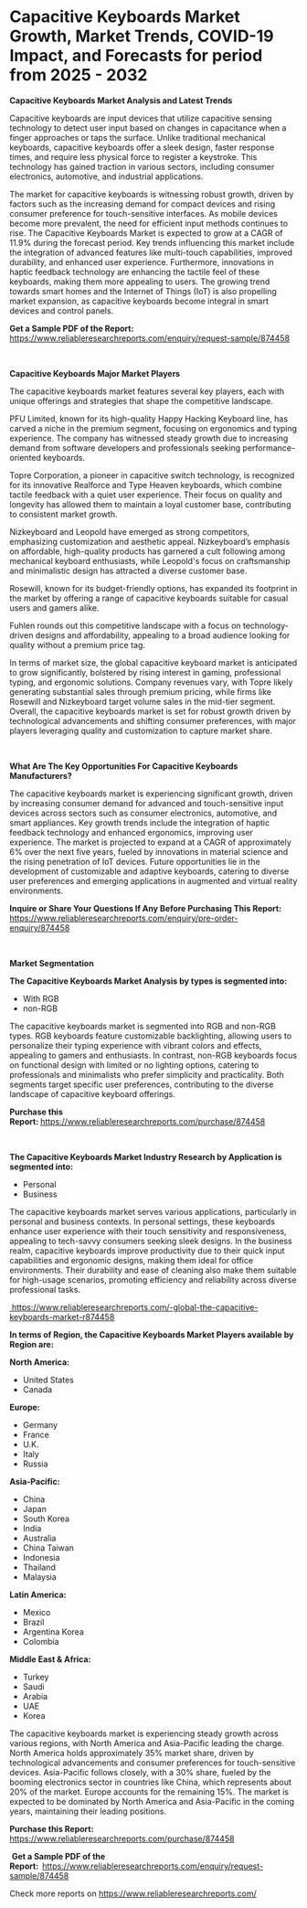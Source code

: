 <p><h1>Capacitive Keyboards Market Growth, Market Trends, COVID-19 Impact, and Forecasts for period from 2025 - 2032</h1></p><p><strong>Capacitive Keyboards Market Analysis and Latest Trends</strong></p>
<p><p>Capacitive keyboards are input devices that utilize capacitive sensing technology to detect user input based on changes in capacitance when a finger approaches or taps the surface. Unlike traditional mechanical keyboards, capacitive keyboards offer a sleek design, faster response times, and require less physical force to register a keystroke. This technology has gained traction in various sectors, including consumer electronics, automotive, and industrial applications.</p><p>The market for capacitive keyboards is witnessing robust growth, driven by factors such as the increasing demand for compact devices and rising consumer preference for touch-sensitive interfaces. As mobile devices become more prevalent, the need for efficient input methods continues to rise. The Capacitive Keyboards Market is expected to grow at a CAGR of 11.9% during the forecast period. Key trends influencing this market include the integration of advanced features like multi-touch capabilities, improved durability, and enhanced user experience. Furthermore, innovations in haptic feedback technology are enhancing the tactile feel of these keyboards, making them more appealing to users. The growing trend towards smart homes and the Internet of Things (IoT) is also propelling market expansion, as capacitive keyboards become integral in smart devices and control panels.</p></p>
<p><strong>Get a Sample PDF of the Report:&nbsp;</strong> <a href="https://www.reliableresearchreports.com/enquiry/request-sample/874458?utm_campaign=3309&utm_medium=2&utm_source=Github&utm_content=ia&utm_term=05042025&utm_id=capacitive-keyboards">https://www.reliableresearchreports.com/enquiry/request-sample/874458</a></p>
<p>&nbsp;</p>
<p><strong>Capacitive Keyboards Major Market Players</strong></p>
<p><p>The capacitive keyboards market features several key players, each with unique offerings and strategies that shape the competitive landscape. </p><p>PFU Limited, known for its high-quality Happy Hacking Keyboard line, has carved a niche in the premium segment, focusing on ergonomics and typing experience. The company has witnessed steady growth due to increasing demand from software developers and professionals seeking performance-oriented keyboards. </p><p>Topre Corporation, a pioneer in capacitive switch technology, is recognized for its innovative Realforce and Type Heaven keyboards, which combine tactile feedback with a quiet user experience. Their focus on quality and longevity has allowed them to maintain a loyal customer base, contributing to consistent market growth.</p><p>Nizkeyboard and Leopold have emerged as strong competitors, emphasizing customization and aesthetic appeal. Nizkeyboard’s emphasis on affordable, high-quality products has garnered a cult following among mechanical keyboard enthusiasts, while Leopold's focus on craftsmanship and minimalistic design has attracted a diverse customer base.</p><p>Rosewill, known for its budget-friendly options, has expanded its footprint in the market by offering a range of capacitive keyboards suitable for casual users and gamers alike. </p><p>Fuhlen rounds out this competitive landscape with a focus on technology-driven designs and affordability, appealing to a broad audience looking for quality without a premium price tag.</p><p>In terms of market size, the global capacitive keyboard market is anticipated to grow significantly, bolstered by rising interest in gaming, professional typing, and ergonomic solutions. Company revenues vary, with Topre likely generating substantial sales through premium pricing, while firms like Rosewill and Nizkeyboard target volume sales in the mid-tier segment. Overall, the capacitive keyboards market is set for robust growth driven by technological advancements and shifting consumer preferences, with major players leveraging quality and customization to capture market share.</p></p>
<p>&nbsp;</p>
<p><strong>What Are The Key Opportunities For Capacitive Keyboards Manufacturers?</strong></p>
<p><p>The capacitive keyboards market is experiencing significant growth, driven by increasing consumer demand for advanced and touch-sensitive input devices across sectors such as consumer electronics, automotive, and smart appliances. Key growth trends include the integration of haptic feedback technology and enhanced ergonomics, improving user experience. The market is projected to expand at a CAGR of approximately 6% over the next five years, fueled by innovations in material science and the rising penetration of IoT devices. Future opportunities lie in the development of customizable and adaptive keyboards, catering to diverse user preferences and emerging applications in augmented and virtual reality environments.</p></p>
<p><strong>Inquire or Share Your Questions If Any Before Purchasing This Report:</strong> <a href="https://www.reliableresearchreports.com/enquiry/pre-order-enquiry/874458?utm_campaign=3309&utm_medium=2&utm_source=Github&utm_content=ia&utm_term=05042025&utm_id=capacitive-keyboards">https://www.reliableresearchreports.com/enquiry/pre-order-enquiry/874458</a></p>
<p>&nbsp;</p>
<p><strong>Market Segmentation</strong></p>
<p><strong>The Capacitive Keyboards Market Analysis by types is segmented into:</strong></p>
<p><ul><li>With RGB</li><li>non-RGB</li></ul></p>
<p><p>The capacitive keyboards market is segmented into RGB and non-RGB types. RGB keyboards feature customizable backlighting, allowing users to personalize their typing experience with vibrant colors and effects, appealing to gamers and enthusiasts. In contrast, non-RGB keyboards focus on functional design with limited or no lighting options, catering to professionals and minimalists who prefer simplicity and practicality. Both segments target specific user preferences, contributing to the diverse landscape of capacitive keyboard offerings.</p></p>
<p><strong>Purchase this Report:&nbsp;</strong><a href="https://www.reliableresearchreports.com/purchase/874458?utm_campaign=3309&utm_medium=2&utm_source=Github&utm_content=ia&utm_term=05042025&utm_id=capacitive-keyboards">https://www.reliableresearchreports.com/purchase/874458</a></p>
<p>&nbsp;</p>
<p><strong>The Capacitive Keyboards Market Industry Research by Application is segmented into:</strong></p>
<p><ul><li>Personal</li><li>Business</li></ul></p>
<p><p>The capacitive keyboards market serves various applications, particularly in personal and business contexts. In personal settings, these keyboards enhance user experience with their touch sensitivity and responsiveness, appealing to tech-savvy consumers seeking sleek designs. In the business realm, capacitive keyboards improve productivity due to their quick input capabilities and ergonomic designs, making them ideal for office environments. Their durability and ease of cleaning also make them suitable for high-usage scenarios, promoting efficiency and reliability across diverse professional tasks.</p></p>
<p><a href="https://www.reliableresearchreports.com/-global-the-capacitive-keyboards-market-r874458?utm_campaign=3309&utm_medium=2&utm_source=Github&utm_content=ia&utm_term=05042025&utm_id=capacitive-keyboards">&nbsp;https://www.reliableresearchreports.com/-global-the-capacitive-keyboards-market-r874458</a></p>
<p><strong>In terms of Region, the Capacitive Keyboards Market Players available by Region are:</strong></p>
<p>
    <p> <strong> North America: </strong>
        <ul>
            <li>United States</li>
            <li>Canada</li>
        </ul>
        </p> 
    <p> <strong> Europe: </strong>
        <ul>
            <li>Germany</li>
            <li>France</li>
            <li>U.K.</li>
            <li>Italy</li>
            <li>Russia</li>
        </ul>
        </p> 
    <p> <strong> Asia-Pacific: </strong>
        <ul>
            <li>China</li>
            <li>Japan</li>
            <li>South Korea</li>
            <li>India</li>
            <li>Australia</li>
            <li>China Taiwan</li>
            <li>Indonesia</li>
            <li>Thailand</li>
            <li>Malaysia</li>
        </ul>
        </p> 
    <p> <strong> Latin America: </strong>
        <ul>
            <li>Mexico</li>
            <li>Brazil</li>
            <li>Argentina Korea</li>
            <li>Colombia</li>
        </ul>
        </p> 
    <p> <strong> Middle East & Africa: </strong>
        <ul>
            <li>Turkey</li>
            <li>Saudi</li>
            <li>Arabia</li>
            <li>UAE</li>
            <li>Korea</li>
        </ul>
    </p>
    </p>
<p><p>The capacitive keyboards market is experiencing steady growth across various regions, with North America and Asia-Pacific leading the charge. North America holds approximately 35% market share, driven by technological advancements and consumer preferences for touch-sensitive devices. Asia-Pacific follows closely, with a 30% share, fueled by the booming electronics sector in countries like China, which represents about 20% of the market. Europe accounts for the remaining 15%. The market is expected to be dominated by North America and Asia-Pacific in the coming years, maintaining their leading positions.</p></p>
<p><strong>Purchase this Report: </strong><a href="https://www.reliableresearchreports.com/purchase/874458?utm_campaign=3309&utm_medium=2&utm_source=Github&utm_content=ia&utm_term=05042025&utm_id=capacitive-keyboards">https://www.reliableresearchreports.com/purchase/874458</a></p>
<p>&nbsp;<strong>Get a Sample PDF of the Report:&nbsp;&nbsp;</strong><a href="https://www.reliableresearchreports.com/enquiry/request-sample/874458?utm_campaign=3309&utm_medium=2&utm_source=Github&utm_content=ia&utm_term=05042025&utm_id=capacitive-keyboards">https://www.reliableresearchreports.com/enquiry/request-sample/874458</a></p>
<p><strong></strong></p>
<p>Check more reports on <a href="https://www.reliableresearchreports.com/?utm_campaign=3309&utm_medium=2&utm_source=Github&utm_content=ia&utm_term=05042025&utm_id=capacitive-keyboards">https://www.reliableresearchreports.com/</a></p>
